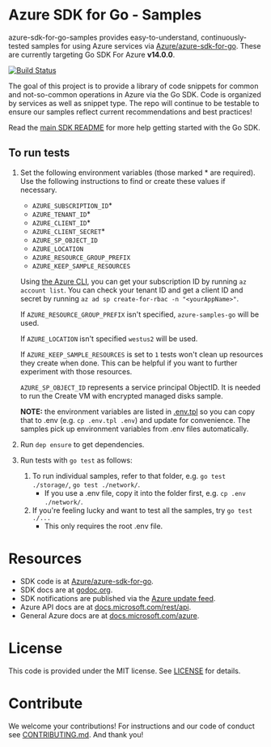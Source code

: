 # Azure SDK for Go - Samples

azure-sdk-for-go-samples provides easy-to-understand, continuously-tested samples for using Azure services via [Azure/azure-sdk-for-go][]. These are currently targeting
Go SDK For Azure **v14.0.0**.

[![Build Status](https://travis-ci.org/Azure-Samples/azure-sdk-for-go-samples.svg?branch=master)](https://travis-ci.org/Azure-Samples/azure-sdk-for-go-samples)

The goal of this project is to provide a library of code snippets for common
and not-so-common operations in Azure via the Go SDK. Code is organized by
services as well as snippet type. The repo will continue to be testable to
ensure our samples reflect current recommendations and best practices!

Read the [main SDK README][] for more help getting started with the Go SDK.

## To run tests

1. Set the following environment variables (those marked * are required). Use
the following instructions to find or create these values if necessary.

    * `AZURE_SUBSCRIPTION_ID`*
    * `AZURE_TENANT_ID`*
    * `AZURE_CLIENT_ID`*
    * `AZURE_CLIENT_SECRET`*
    * `AZURE_SP_OBJECT_ID`
    * `AZURE_LOCATION`
    * `AZURE_RESOURCE_GROUP_PREFIX`
    * `AZURE_KEEP_SAMPLE_RESOURCES`

    Using [the Azure CLI][azure-cli], you can get your subscription ID by running `az account
    list`. You can check your tenant ID and get a client ID and secret by
    running `az ad sp create-for-rbac -n "<yourAppName>"`.

    If `AZURE_RESOURCE_GROUP_PREFIX` isn't specified, `azure-samples-go` will be used.

    If `AZURE_LOCATION` isn't specified `westus2` will be used.

    If `AZURE_KEEP_SAMPLE_RESOURCES` is set to `1` tests won't clean up resources
    they create when done. This can be helpful if you want to further experiment
    with those resources.

    `AZURE_SP_OBJECT_ID` represents a service principal ObjectID. It is needed to run the Create VM with encrypted managed disks sample.

    **NOTE:** the environment variables are listed in [.env.tpl](./.env.tpl)
    so you can copy that to .env (e.g. `cp .env.tpl .env`) and update for
    convenience. The samples pick up environment variables from .env files
    automatically.

1. Run `dep ensure` to get dependencies.
1. Run tests with `go test` as follows:

    1. To run individual samples, refer to that folder, e.g. `go test ./storage/`, `go test ./network/`.
        * If you use a .env file, copy it into the folder first, e.g. `cp .env ./network/`.
    1. If you're feeling lucky and want to test all the samples, try `go test ./...`
        * This only requires the root .env file.

# Resources

- SDK code is at [Azure/azure-sdk-for-go][].
- SDK docs are at [godoc.org](https://godoc.org/github.com/Azure/azure-sdk-for-go/).
- SDK notifications are published via the [Azure update feed][].
- Azure API docs are at [docs.microsoft.com/rest/api](https://docs.microsoft.com/rest/api/).
- General Azure docs are at [docs.microsoft.com/azure](https://docs.microsoft.com/azure).

# License

This code is provided under the MIT license. See [LICENSE][] for details.

# Contribute

We welcome your contributions! For instructions and our code of conduct see [CONTRIBUTING.md][]. And thank you!

[main SDK README]: https://github.com/Azure/azure-sdk-for-go/blob/master/README.md
[Azure update feed]: https://azure.microsoft.com/updates/
[Azure/azure-sdk-for-go]: https://github.com/Azure/azure-sdk-for-go
[azure-cli]: https://github.com/Azure/azure-cli
[LICENSE]: ./LICENSE.md
[CONTRIBUTING.md]: ./CONTRIBUTING.md
